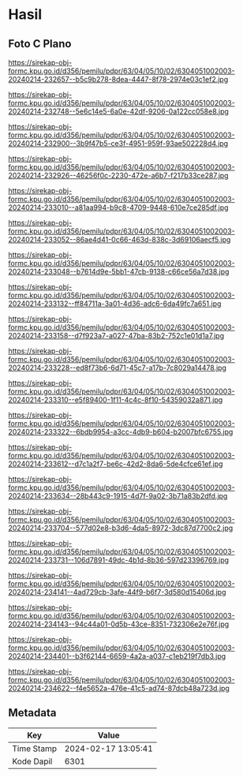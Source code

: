 # Hasil

## Foto C Plano

https://sirekap-obj-formc.kpu.go.id/d356/pemilu/pdpr/63/04/05/10/02/6304051002003-20240214-232657--b5c9b278-8dea-4447-8f78-2974e03c1ef2.jpg

https://sirekap-obj-formc.kpu.go.id/d356/pemilu/pdpr/63/04/05/10/02/6304051002003-20240214-232748--5e6c14e5-6a0e-42df-9206-0a122cc058e8.jpg

https://sirekap-obj-formc.kpu.go.id/d356/pemilu/pdpr/63/04/05/10/02/6304051002003-20240214-232900--3b9f47b5-ce3f-4951-959f-93ae502228d4.jpg

https://sirekap-obj-formc.kpu.go.id/d356/pemilu/pdpr/63/04/05/10/02/6304051002003-20240214-232926--46256f0c-2230-472e-a6b7-f217b33ce287.jpg

https://sirekap-obj-formc.kpu.go.id/d356/pemilu/pdpr/63/04/05/10/02/6304051002003-20240214-233010--a81aa994-b9c8-4709-9448-610e7ce285df.jpg

https://sirekap-obj-formc.kpu.go.id/d356/pemilu/pdpr/63/04/05/10/02/6304051002003-20240214-233052--86ae4d41-0c66-463d-838c-3d69106aecf5.jpg

https://sirekap-obj-formc.kpu.go.id/d356/pemilu/pdpr/63/04/05/10/02/6304051002003-20240214-233048--b7614d9e-5bb1-47cb-9138-c66ce56a7d38.jpg

https://sirekap-obj-formc.kpu.go.id/d356/pemilu/pdpr/63/04/05/10/02/6304051002003-20240214-233132--ff84711a-3a01-4d36-adc6-6da49fc7a651.jpg

https://sirekap-obj-formc.kpu.go.id/d356/pemilu/pdpr/63/04/05/10/02/6304051002003-20240214-233158--d7f923a7-a027-47ba-83b2-752c1e01d1a7.jpg

https://sirekap-obj-formc.kpu.go.id/d356/pemilu/pdpr/63/04/05/10/02/6304051002003-20240214-233228--ed8f73b6-6d71-45c7-a17b-7c8029a14478.jpg

https://sirekap-obj-formc.kpu.go.id/d356/pemilu/pdpr/63/04/05/10/02/6304051002003-20240214-233310--e5f89400-1f11-4c4c-8f10-54359032a871.jpg

https://sirekap-obj-formc.kpu.go.id/d356/pemilu/pdpr/63/04/05/10/02/6304051002003-20240214-233322--6bdb9954-a3cc-4db9-b604-b2007bfc6755.jpg

https://sirekap-obj-formc.kpu.go.id/d356/pemilu/pdpr/63/04/05/10/02/6304051002003-20240214-233612--d7c1a2f7-be6c-42d2-8da6-5de4cfce61ef.jpg

https://sirekap-obj-formc.kpu.go.id/d356/pemilu/pdpr/63/04/05/10/02/6304051002003-20240214-233634--28b443c9-1915-4d7f-9a02-3b71a83b2dfd.jpg

https://sirekap-obj-formc.kpu.go.id/d356/pemilu/pdpr/63/04/05/10/02/6304051002003-20240214-233704--577d02e8-b3d6-4da5-8972-3dc87d7700c2.jpg

https://sirekap-obj-formc.kpu.go.id/d356/pemilu/pdpr/63/04/05/10/02/6304051002003-20240214-233731--106d7891-49dc-4b1d-8b36-597d23396769.jpg

https://sirekap-obj-formc.kpu.go.id/d356/pemilu/pdpr/63/04/05/10/02/6304051002003-20240214-234141--4ad729cb-3afe-44f9-b6f7-3d580d15406d.jpg

https://sirekap-obj-formc.kpu.go.id/d356/pemilu/pdpr/63/04/05/10/02/6304051002003-20240214-234143--94c44a01-0d5b-43ce-8351-732306e2e76f.jpg

https://sirekap-obj-formc.kpu.go.id/d356/pemilu/pdpr/63/04/05/10/02/6304051002003-20240214-234401--b3f62144-6659-4a2a-a037-c1eb219f7db3.jpg

https://sirekap-obj-formc.kpu.go.id/d356/pemilu/pdpr/63/04/05/10/02/6304051002003-20240214-234622--f4e5652a-476e-41c5-ad74-87dcb48a723d.jpg


## Metadata

| Key        | Value               |
| ---------- | ------------------- |
| Time Stamp | 2024-02-17 13:05:41 |
| Kode Dapil | 6301                |



